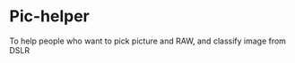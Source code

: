 Pic-helper
==========

To help people who want to pick picture and RAW, and classify image from DSLR
